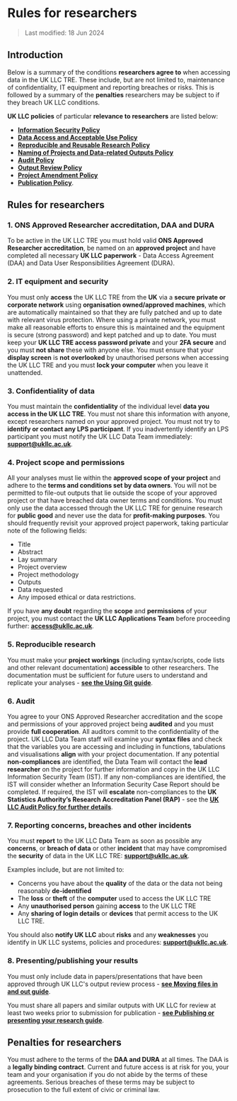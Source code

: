 # Rules for researchers
>Last modified: 18 Jun 2024

## Introduction
Below is a summary of the conditions **researchers agree to** when accessing data in the UK LLC TRE. These include, but are not limited to, maintenance of confidentiality, IT equipment and reporting breaches or risks. This is followed by a summary of the **penalties** researchers may be subject to if they breach UK LLC conditions.

**UK LLC policies** of particular **relevance to researchers** are listed below:
*   [**Information Security Policy**](https://ukllc.ac.uk/governance)
*   [**Data Access and Acceptable Use Policy**](https://ukllc.ac.uk/governance)  
*   [**Reproducible and Reusable Research Policy**](https://ukllc.ac.uk/governance)  
*	[**Naming of Projects and Data-related Outputs Policy**](https://ukllc.ac.uk/governance)  
*	[**Audit Policy**](https://ukllc.ac.uk/governance)
*   [**Output Review Policy**](https://ukllc.ac.uk/governance)
*	[**Project Amendment Policy**](https://ukllc.ac.uk/governance)    
*	[**Publication Policy**](https://ukllc.ac.uk/governance).

## Rules for researchers
### 1. ONS Approved Researcher accreditation, DAA and DURA
To be active in the UK LLC TRE you must hold valid **ONS Approved Researcher accreditation**, be named on an **approved project** and have completed all necessary **UK LLC paperwork** - Data Access Agreement (DAA) and Data User Responsibilities Agreement (DURA). 

### 2. IT equipment and security
You must only **access** the UK LLC TRE from the **UK** via a **secure private or corporate network** using **organisation owned/approved machines**, which are automatically maintained so that they are fully patched and up to date with relevant virus protection. Where using a private network, you must make all reasonable efforts to ensure this is maintained and the equipment is secure (strong password) and kept patched and up to date. You must keep your **UK LLC TRE access password private** and your **2FA secure** and you must **not share** these with anyone else. You must ensure that your **display screen** is **not overlooked** by unauthorised persons when accessing the UK LLC TRE and you must **lock your computer** when you leave it unattended.

### 3. Confidentiality of data
You must maintain the **confidentiality** of the individual level **data you access in the UK LLC TRE**. You must not share this information with anyone, except researchers named on your approved project. You must not try to **identify or contact any LPS participant**. If you inadvertently identify an LPS participant you must notify the UK LLC Data Team immediately: [**support@ukllc.ac.uk**](mailto:support@ukllc.ac.uk).

### 4. Project scope and permissions
All your analyses must lie within the **approved scope of your project** and adhere to the **terms and conditions set by data owners**. You will not be permitted to file-out outputs that lie outside the scope of your approved project or that have breached data owner terms and conditions. You must only use the data accessed through the UK LLC TRE for genuine research for **public good** and never use the data for **profit-making purposes**. You should frequently revisit your approved project paperwork, taking particular note of the following fields:  
*	Title   
*	Abstract  
*	Lay summary  
*	Project overview  
*	Project methodology  
*	Outputs  
*	Data requested  
*	Any imposed ethical or data restrictions.  

If you have **any doubt** regarding the **scope** and **permissions** of your project, you must contact the **UK LLC Applications Team** before proceeding further: [**access@ukllc.ac.uk**](mailto:access@ukllc.ac.uk). 

### 5. Reproducible research
You must make your **project workings** (including syntax/scripts, code lists and other relevant documentation) **accessible** to other researchers. The documentation must be sufficient for future users to understand and replicate your analyses - [**see the Using Git guide**](4.TeamDataScience.md).

### 6. Audit
You agree to your ONS Approved Researcher accreditation and the scope and permissions of your approved project being **audited** and you must provide **full cooperation**. All auditors commit to the confidentiality of the project. UK LLC Data Team staff will examine your **syntax files** and check that the variables you are accessing and including in functions, tabulations and visualisations **align** with your project documentation. If any potential **non-compliances** are identified, the Data Team will contact the **lead researcher** on the project for further information and copy in the UK LLC Information Security Team (IST). If any non-compliances are identified, the IST will consider whether an Information Security Case Report should be completed. If required, the IST will **escalate** non-compliances to the **UK Statistics Authority’s Research Accreditation Panel (RAP)** - see the [**UK LLC Audit Policy for further details**](https://ukllc.ac.uk/governance).



### 7. Reporting concerns, breaches and other incidents
You must **report** to the UK LLC Data Team as soon as possible any **concerns**, or **breach of data** or other **incident** that may have compromised the **security** of data in the UK LLC TRE: [**support@ukllc.ac.uk**](mailto:support@ukllc.ac.uk).   

Examples include, but are not limited to:   
*   Concerns you have about the **quality** of the data or the data not being reasonably **de-identified**
*   The **loss** or **theft** of the **computer** used to access the UK LLC TRE  
*   Any **unauthorised person** gaining **access** to the UK LLC TRE  
*   Any **sharing of login details** or **devices** that permit access to the UK LLC TRE.  

You should also  **notify UK LLC** about **risks** and any **weaknesses** you identify in UK LLC systems, policies and procedures: [**support@ukllc.ac.uk**](support@ukllc.ac.uk).


### 8. Presenting/publishing your results
You must only include data in papers/presentations that have been approved through UK LLC's output review process - [**see Moving files in and out guide**](5.MovingFilesInAndOut.md).

You must share all papers and similar outputs with UK LLC for review at least two weeks prior to submission for publication - [**see Publishing or presenting your research guide**](8.PublishingYourResearch.md).



## Penalties for researchers
You must adhere to the terms of the **DAA and DURA** at all times. The DAA is a **legally binding contract**. Current and future access is at risk for you, your team and your organisation if you do not abide by the terms of these agreements. Serious breaches of these terms may be subject to prosecution to the full extent of civic or criminal law.
